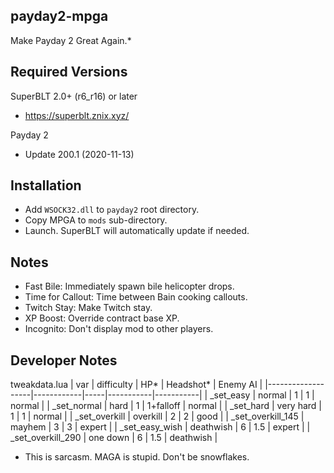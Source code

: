 payday2-mpga
------------
Make Payday 2 Great Again.*

Required Versions
-----------------
SuperBLT 2.0+ (r6_r16) or later
- https://superblt.znix.xyz/

Payday 2
- Update 200.1 (2020-11-13)

Installation
------------
- Add `WSOCK32.dll` to `payday2` root directory.
- Copy MPGA to `mods` sub-directory.
- Launch. SuperBLT will automatically update if needed.

Notes
-----
- Fast Bile: Immediately spawn bile helicopter drops.
- Time for Callout: Time between Bain cooking callouts.
- Twitch Stay: Make Twitch stay.
- XP Boost: Override contract base XP.
- Incognito: Don't display mod to other players.
 
Developer Notes
---------------

tweakdata.lua
| var               | difficulty | HP* | Headshot* | Enemy AI  |
|-------------------|------------|-----|-----------|-----------|
| _set_easy         | normal     | 1   | 1         | normal    |
| _set_normal       | hard       | 1   | 1+falloff | normal    |
| _set_hard         | very hard  | 1   | 1         | normal    |
| _set_overkill     | overkill   | 2   | 2         | good      |
| _set_overkill_145 | mayhem     | 3   | 3         | expert    |
| _set_easy_wish    | deathwish  | 6   | 1.5       | expert    |
| _set_overkill_290 | one down   | 6   | 1.5       | deathwish |

* This is sarcasm. MAGA is stupid. Don't be snowflakes.
